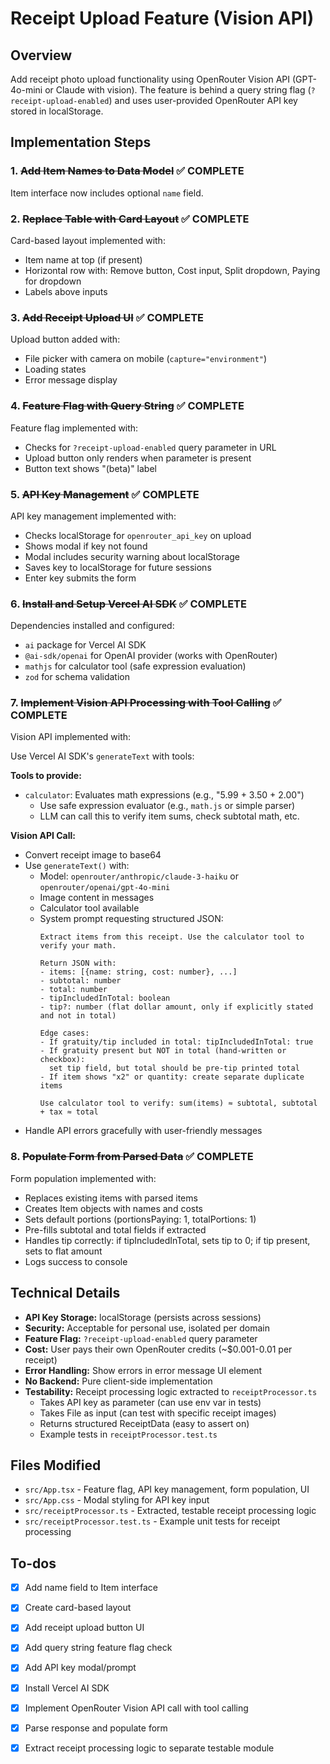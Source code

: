 # Receipt Upload Feature (Vision API)

## Overview

Add receipt photo upload functionality using OpenRouter Vision API (GPT-4o-mini or Claude with vision). The feature is behind a query string flag (`?receipt-upload-enabled`) and uses user-provided OpenRouter API key stored in localStorage.

## Implementation Steps

### 1. ~~Add Item Names to Data Model~~ ✅ COMPLETE

Item interface now includes optional `name` field.

### 2. ~~Replace Table with Card Layout~~ ✅ COMPLETE

Card-based layout implemented with:
- Item name at top (if present)
- Horizontal row with: Remove button, Cost input, Split dropdown, Paying for dropdown
- Labels above inputs

### 3. ~~Add Receipt Upload UI~~ ✅ COMPLETE

Upload button added with:
- File picker with camera on mobile (`capture="environment"`)
- Loading states
- Error message display

### 4. ~~Feature Flag with Query String~~ ✅ COMPLETE

Feature flag implemented with:
- Checks for `?receipt-upload-enabled` query parameter in URL
- Upload button only renders when parameter is present
- Button text shows "(beta)" label

### 5. ~~API Key Management~~ ✅ COMPLETE

API key management implemented with:
- Checks localStorage for `openrouter_api_key` on upload
- Shows modal if key not found
- Modal includes security warning about localStorage
- Saves key to localStorage for future sessions
- Enter key submits the form

### 6. ~~Install and Setup Vercel AI SDK~~ ✅ COMPLETE

Dependencies installed and configured:
- `ai` package for Vercel AI SDK
- `@ai-sdk/openai` for OpenAI provider (works with OpenRouter)
- `mathjs` for calculator tool (safe expression evaluation)
- `zod` for schema validation

### 7. ~~Implement Vision API Processing with Tool Calling~~ ✅ COMPLETE

Vision API implemented with:

Use Vercel AI SDK's `generateText` with tools:

**Tools to provide:**
- `calculator`: Evaluates math expressions (e.g., "5.99 + 3.50 + 2.00")
  - Use safe expression evaluator (e.g., `math.js` or simple parser)
  - LLM can call this to verify item sums, check subtotal math, etc.

**Vision API Call:**
- Convert receipt image to base64
- Use `generateText()` with:
  - Model: `openrouter/anthropic/claude-3-haiku` or `openrouter/openai/gpt-4o-mini`
  - Image content in messages
  - Calculator tool available
  - System prompt requesting structured JSON:
    ```
    Extract items from this receipt. Use the calculator tool to verify your math.
    
    Return JSON with:
    - items: [{name: string, cost: number}, ...]
    - subtotal: number
    - total: number
    - tipIncludedInTotal: boolean
    - tip?: number (flat dollar amount, only if explicitly stated and not in total)
    
    Edge cases:
    - If gratuity/tip included in total: tipIncludedInTotal: true
    - If gratuity present but NOT in total (hand-written or checkbox): 
      set tip field, but total should be pre-tip printed total
    - If item shows "x2" or quantity: create separate duplicate items
    
    Use calculator tool to verify: sum(items) ≈ subtotal, subtotal + tax ≈ total
    ```
- Handle API errors gracefully with user-friendly messages

### 8. ~~Populate Form from Parsed Data~~ ✅ COMPLETE

Form population implemented with:
- Replaces existing items with parsed items
- Creates Item objects with names and costs
- Sets default portions (portionsPaying: 1, totalPortions: 1)
- Pre-fills subtotal and total fields if extracted
- Handles tip correctly: if tipIncludedInTotal, sets tip to 0; if tip present, sets to flat amount
- Logs success to console

## Technical Details

- **API Key Storage:** localStorage (persists across sessions)
- **Security:** Acceptable for personal use, isolated per domain
- **Feature Flag:** `?receipt-upload-enabled` query parameter
- **Cost:** User pays their own OpenRouter credits (~$0.001-0.01 per receipt)
- **Error Handling:** Show errors in error message UI element
- **No Backend:** Pure client-side implementation
- **Testability:** Receipt processing logic extracted to `receiptProcessor.ts`
  - Takes API key as parameter (can use env var in tests)
  - Takes File as input (can test with specific receipt images)
  - Returns structured ReceiptData (easy to assert on)
  - Example tests in `receiptProcessor.test.ts`

## Files Modified

- `src/App.tsx` - Feature flag, API key management, form population, UI
- `src/App.css` - Modal styling for API key input
- `src/receiptProcessor.ts` - Extracted, testable receipt processing logic
- `src/receiptProcessor.test.ts` - Example unit tests for receipt processing

## To-dos

- [x] Add name field to Item interface
- [x] Create card-based layout
- [x] Add receipt upload button UI
- [x] Add query string feature flag check
- [x] Add API key modal/prompt
- [x] Install Vercel AI SDK
- [x] Implement OpenRouter Vision API call with tool calling
- [x] Parse response and populate form
- [x] Extract receipt processing logic to separate testable module

